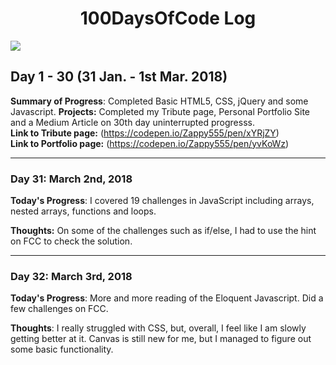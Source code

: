 <h1 align = "center">100DaysOfCode Log</h1>
<img src = "https://cdn.pixabay.com/photo/2017/06/23/10/48/code-2434271_960_720.jpg">
<h2>Day 1 - 30 (31 Jan. - 1st Mar. 2018)</h2>

**Summary of Progress**: Completed Basic HTML5, CSS, jQuery and some Javascript.</b>
**Projects:** Completed my Tribute page, Personal Portfolio Site and a Medium Article on 30th day uninterrupted progresss.<br/>
**Link to Tribute page:** (https://codepen.io/Zappy555/pen/xYRjZY)<br/>
**Link to Portfolio page:** (https://codepen.io/Zappy555/pen/yvKoWz)<br/>

------------------------------------------------------------------------

<h3>Day 31: March 2nd, 2018</h3>

**Today's Progress**: I covered 19 challenges in JavaScript including arrays, nested arrays, functions and loops.

**Thoughts:** On some of the challenges such as if/else, I had to use the hint on FCC to check the solution.

------------------------------------------------------------------------
<h3>Day 32: March 3rd, 2018</h3>

**Today's Progress**: More and more reading of the Eloquent Javascript. Did a few challenges on FCC.

**Thoughts**: I really struggled with CSS, but, overall, I feel like I am slowly getting better at it. Canvas is still new for me, but I managed to figure out some basic functionality.

